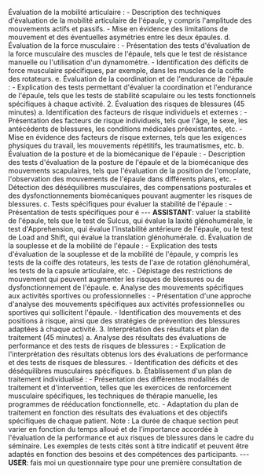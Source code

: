 Évaluation de la mobilité articulaire : - Description des techniques d'évaluation de la mobilité articulaire de l'épaule, y compris l'amplitude des mouvements actifs et passifs. - Mise en évidence des limitations de mouvement et des éventuelles asymétries entre les deux épaules. d. Évaluation de la force musculaire : - Présentation des tests d'évaluation de la force musculaire des muscles de l'épaule, tels que le test de résistance manuelle ou l'utilisation d'un dynamomètre. - Identification des déficits de force musculaire spécifiques, par exemple, dans les muscles de la coiffe des rotateurs. e. Évaluation de la coordination et de l'endurance de l'épaule : - Explication des tests permettant d'évaluer la coordination et l'endurance de l'épaule, tels que les tests de stabilité scapulaire ou les tests fonctionnels spécifiques à chaque activité. 2. Évaluation des risques de blessures (45 minutes) a. Identification des facteurs de risque individuels et externes : - Présentation des facteurs de risque individuels, tels que l'âge, le sexe, les antécédents de blessures, les conditions médicales préexistantes, etc. - Mise en évidence des facteurs de risque externes, tels que les exigences physiques du travail, les mouvements répétitifs, les traumatismes, etc. b. Évaluation de la posture et de la biomécanique de l'épaule : - Description des tests d'évaluation de la posture de l'épaule et de la biomécanique des mouvements scapulaires, tels que l'évaluation de la position de l'omoplate, l'observation des mouvements de l'épaule dans différents plans, etc. - Détection des déséquilibres musculaires, des compensations posturales et des dysfonctionnements biomécaniques pouvant augmenter les risques de blessures. c. Tests spécifiques pour évaluer la stabilité de l'épaule : - Présentation de tests spécifiques pour é --- **ASSISTANT**: valuer la stabilité de l'épaule, tels que le test de Sulcus, qui évalue la laxité glénohumérale, le test d'Apprehension, qui évalue l'instabilité antérieure de l'épaule, ou le test de Load and Shift, qui évalue la translation glénohumérale. d. Évaluation de la souplesse et de la mobilité de l'épaule : - Explication des tests d'évaluation de la souplesse et de la mobilité de l'épaule, y compris les tests de la coiffe des rotateurs, les tests de l'axe de rotation glénohuméral, les tests de la capsule articulaire, etc. - Dépistage des restrictions de mouvement qui peuvent augmenter les risques de blessures ou de dysfonctionnement de l'épaule. e. Analyse des mouvements spécifiques aux activités sportives ou professionnelles : - Présentation d'une approche d'analyse des mouvements spécifiques aux activités professionnelles ou sportives qui sollicitent l'épaule. - Identification des mouvements et des positions à risque, ainsi que des stratégies de prévention des blessures adaptées à chaque activité. 3. Interprétation des résultats et plan de traitement (45 minutes) a. Analyse des résultats des évaluations de performance et des tests de risques de blessures : - Explication de l'interprétation des résultats obtenus lors des évaluations de performance et des tests de risques de blessures. - Identification des déficits et des déséquilibres musculaires spécifiques. b. Établissement d'un plan de traitement individualisé : - Présentation des différentes modalités de traitement et d'intervention, telles que les exercices de renforcement musculaire spécifiques, les techniques de thérapie manuelle, les programmes de rééducation fonctionnelle, etc. - Adaptation du plan de traitement en fonction des résultats des évaluations et des objectifs spécifiques de chaque patient. Note : La durée de chaque section peut varier en fonction du temps alloué et de l'importance accordée à l'évaluation de la performance et aux risques de blessures dans le cadre du séminaire. Les exemples de tests cités sont à titre indicatif et peuvent être adaptés en fonction des besoins et des compétences des participants. --- **USER**: fais moi un questionnaire type pour une première consultation de